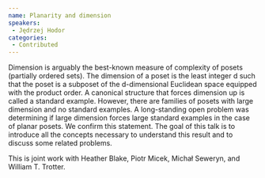 ```yaml
--- 
name: Planarity and dimension 
speakers: 
 - Jędrzej Hodor  
categories:
 - Contributed
--- 
```

 
Dimension is arguably the best-known measure of complexity of posets (partially ordered sets). The dimension of a poset is the least integer d such that the poset is a subposet of the d-dimensional Euclidean space equipped with the product order. A canonical structure that forces dimension up is called a standard example. However, there are families of posets with large dimension and no standard examples. A long-standing open problem was determining if large dimension forces large standard examples in the case of planar posets. We confirm this statement. The goal of this talk is to introduce all the concepts necessary to understand this result and to discuss some related problems.

This is joint work with Heather Blake, Piotr Micek, Michał Seweryn, and William T. Trotter.